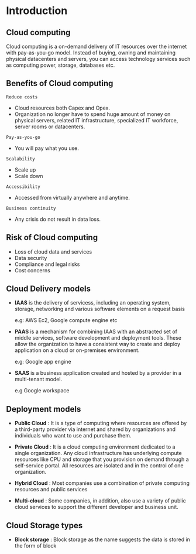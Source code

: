 # Introduction

## Cloud computing
Cloud computing is a on-demand delivery of IT resources over the internet with pay-as-you-go model. Instead of buying, owning and maintaining physical datacenters and servers, you can access technology services such as computing power, storage, databases etc.

## Benefits of Cloud computing

`Reduce costs`

- Cloud resources both Capex and Opex.
- Organization no longer have to spend huge amount of money on physical servers, related IT infrastructure, specialized IT workforce, server rooms or datacenters.

`Pay-as-you-go`

- You will pay what you use.

`Scalability`

- Scale up
- Scale down

`Accessibility`

- Accessed from virtually anywhere and anytime.

`Business continuity`

- Any crisis do not result in data loss.

## Risk of Cloud computing
- Loss of cloud data and services
- Data security
- Compliance and legal risks
- Cost concerns

## Cloud Delivery models

- **IAAS** is the delivery of servicess, including an operating system, storage, networking and various software elements on a request basis

   e.g: AWS Ec2, Google compute engine etc

- **PAAS** is a mechanism for combining IAAS with an abstracted set of middle services, software development and deployment tools. These allow the organization to have a consistent way to create and deploy application on a cloud or on-premises environment.

  e.g: Google app engine

- **SAAS** is a business application created and hosted by a provider in a multi-tenant model.

  e.g Google workspace

## Deployment models

- **Public Cloud** :
  It is a type of computing where resources are offered by a third-party provider via internet and shared by organizations and individuals who want to use and purchase them.

- **Private Cloud** :
  It is a cloud computing environment dedicated to a single organization. Any cloud infrastructure has underlying compute resources like CPU and storage that you provision on demand through a self-service portal. All resources are isolated and in the control of one organization.

- **Hybrid Cloud** :
  Most companies use a combination of private computing resources and public services

- **Multi-cloud** :
  Some companies, in addition, also use a variety of public cloud services to support the different developer and business unit.

## Cloud Storage types

- **Block storage** : Block storage as the name suggests the data is stored in the form of block
